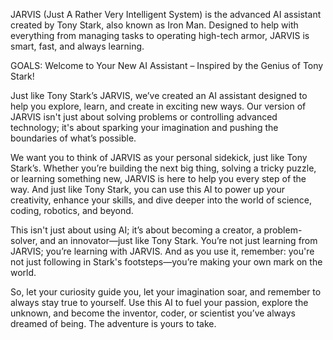 JARVIS (Just A Rather Very Intelligent System) is the advanced AI assistant created by Tony Stark, also known as Iron Man.
Designed to help with everything from managing tasks to operating high-tech armor, JARVIS is smart, fast, and always learning.


GOALS: Welcome to Your New AI Assistant – Inspired by the Genius of Tony Stark!

Just like Tony Stark’s JARVIS, we’ve created an AI assistant designed to help you explore, learn, and create in exciting new ways. 
Our version of JARVIS isn't just about solving problems or controlling advanced technology; it's about sparking your imagination and 
pushing the boundaries of what’s possible.

We want you to think of JARVIS as your personal sidekick, just like Tony Stark’s. Whether you’re building the next big thing, solving 
a tricky puzzle, or learning something new, JARVIS is here to help you every step of the way. And just like Tony Stark, you can use this 
AI to power up your creativity, enhance your skills, and dive deeper into the world of science, coding, robotics, and beyond.

This isn't just about using AI; it’s about becoming a creator, a problem-solver, and an innovator—just like Tony Stark. You’re not just 
learning from JARVIS; you’re learning with JARVIS. And as you use it, remember: you're not just following in Stark's footsteps—you’re making 
your own mark on the world.

So, let your curiosity guide you, let your imagination soar, and remember to always stay true to yourself. Use this AI to fuel your passion, 
explore the unknown, and become the inventor, coder, or scientist you’ve always dreamed of being. The adventure is yours to take.
